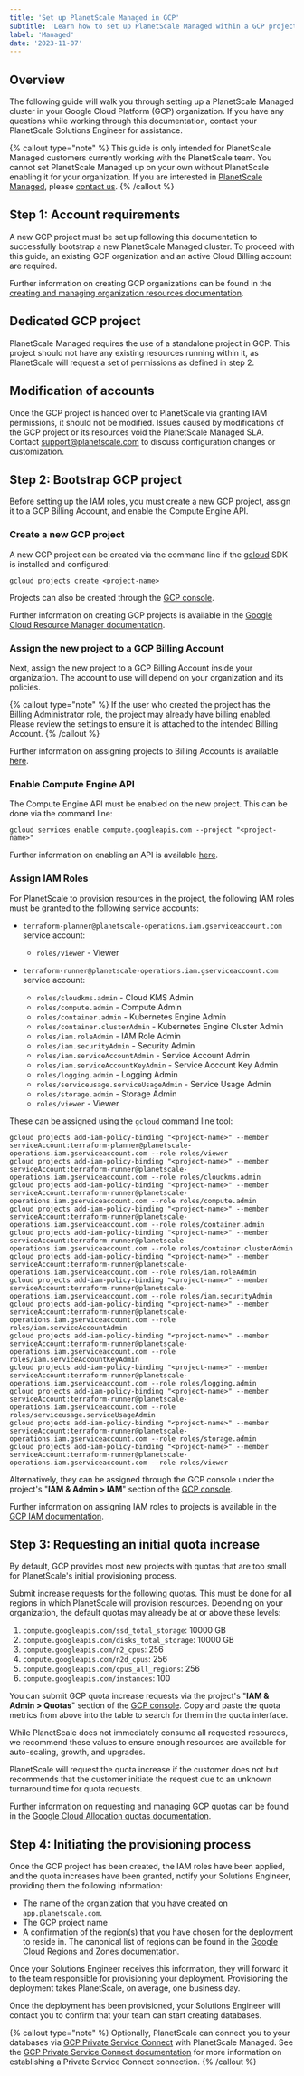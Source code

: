 ```yaml
---
title: 'Set up PlanetScale Managed in GCP'
subtitle: 'Learn how to set up PlanetScale Managed within a GCP project.'
label: 'Managed'
date: '2023-11-07'
---
```


## Overview

The following guide will walk you through setting up a PlanetScale Managed cluster in your Google Cloud Platform (GCP) organization. If you have any questions while working through this documentation, contact your PlanetScale Solutions Engineer for assistance.

{% callout type="note" %}
This guide is only intended for PlanetScale Managed customers currently working with the PlanetScale team. You cannot set PlanetScale Managed up on your own without PlanetScale enabling it for your organization. If you are interested in [PlanetScale Managed](/docs/enterprise/managed/overview), please [contact us](/contact).
{% /callout %}

## Step 1: Account requirements

A new GCP project must be set up following this documentation to successfully bootstrap a new PlanetScale Managed cluster. To proceed with this guide, an existing GCP organization and an active Cloud Billing account are required.

Further information on creating GCP organizations can be found in the [creating and managing organization resources documentation](https://cloud.google.com/resource-manager/docs/creating-managing-organization).

## Dedicated GCP project

PlanetScale Managed requires the use of a standalone project in GCP. This project should not have any existing resources running within it, as PlanetScale will request a set of permissions as defined in step 2.

## Modification of accounts

Once the GCP project is handed over to PlanetScale via granting IAM permissions, it should not be modified. Issues caused by modifications of the GCP project or its resources void the PlanetScale Managed SLA. Contact <support@planetscale.com> to discuss configuration changes or customization.

## Step 2: Bootstrap GCP project

Before setting up the IAM roles, you must create a new GCP project, assign it to a GCP Billing Account, and enable the Compute Engine API.

### Create a new GCP project

A new GCP project can be created via the command line if the [gcloud](https://cloud.google.com/sdk/docs/install) SDK is installed and configured:

```shell
gcloud projects create <project-name>
```

Projects can also be created through the [GCP console](https://console.cloud.google.com/projectcreate).

Further information on creating GCP projects is available in the [Google Cloud Resource Manager documentation](https://cloud.google.com/resource-manager/docs/creating-managing-projects).

### Assign the new project to a GCP Billing Account

Next, assign the new project to a GCP Billing Account inside your organization. The account to use will depend on your organization and its policies.

{% callout type="note" %}
If the user who created the project has the Billing Administrator role, the project may already have billing enabled. Please review the settings to ensure it is attached to the intended Billing Account.
{% /callout %}

Further information on assigning projects to Billing Accounts is available [here](https://cloud.google.com/billing/docs/how-to/modify-project).

### Enable Compute Engine API

The Compute Engine API must be enabled on the new project. This can be done via the command line:

```shell
gcloud services enable compute.googleapis.com --project "<project-name>"
```

Further information on enabling an API is available [here](https://cloud.google.com/apis/docs/getting-started#enabling_apis).

### Assign IAM Roles

For PlanetScale to provision resources in the project, the following IAM roles must be granted to the following service accounts:

- `terraform-planner@planetscale-operations.iam.gserviceaccount.com` service account:

  - `roles/viewer` - Viewer

- `terraform-runner@planetscale-operations.iam.gserviceaccount.com` service account:
  - `roles/cloudkms.admin` - Cloud KMS Admin
  - `roles/compute.admin` - Compute Admin
  - `roles/container.admin` - Kubernetes Engine Admin
  - `roles/container.clusterAdmin` - Kubernetes Engine Cluster Admin
  - `roles/iam.roleAdmin` - IAM Role Admin
  - `roles/iam.securityAdmin` - Security Admin
  - `roles/iam.serviceAccountAdmin` - Service Account Admin
  - `roles/iam.serviceAccountKeyAdmin` - Service Account Key Admin
  - `roles/logging.admin` - Logging Admin
  - `roles/serviceusage.serviceUsageAdmin` - Service Usage Admin
  - `roles/storage.admin` - Storage Admin
  - `roles/viewer` - Viewer

These can be assigned using the `gcloud` command line tool:

```shell
gcloud projects add-iam-policy-binding "<project-name>" --member serviceAccount:terraform-planner@planetscale-operations.iam.gserviceaccount.com --role roles/viewer
gcloud projects add-iam-policy-binding "<project-name>" --member serviceAccount:terraform-runner@planetscale-operations.iam.gserviceaccount.com --role roles/cloudkms.admin
gcloud projects add-iam-policy-binding "<project-name>" --member serviceAccount:terraform-runner@planetscale-operations.iam.gserviceaccount.com --role roles/compute.admin
gcloud projects add-iam-policy-binding "<project-name>" --member serviceAccount:terraform-runner@planetscale-operations.iam.gserviceaccount.com --role roles/container.admin
gcloud projects add-iam-policy-binding "<project-name>" --member serviceAccount:terraform-runner@planetscale-operations.iam.gserviceaccount.com --role roles/container.clusterAdmin
gcloud projects add-iam-policy-binding "<project-name>" --member serviceAccount:terraform-runner@planetscale-operations.iam.gserviceaccount.com --role roles/iam.roleAdmin
gcloud projects add-iam-policy-binding "<project-name>" --member serviceAccount:terraform-runner@planetscale-operations.iam.gserviceaccount.com --role roles/iam.securityAdmin
gcloud projects add-iam-policy-binding "<project-name>" --member serviceAccount:terraform-runner@planetscale-operations.iam.gserviceaccount.com --role roles/iam.serviceAccountAdmin
gcloud projects add-iam-policy-binding "<project-name>" --member serviceAccount:terraform-runner@planetscale-operations.iam.gserviceaccount.com --role roles/iam.serviceAccountKeyAdmin
gcloud projects add-iam-policy-binding "<project-name>" --member serviceAccount:terraform-runner@planetscale-operations.iam.gserviceaccount.com --role roles/logging.admin
gcloud projects add-iam-policy-binding "<project-name>" --member serviceAccount:terraform-runner@planetscale-operations.iam.gserviceaccount.com --role roles/serviceusage.serviceUsageAdmin
gcloud projects add-iam-policy-binding "<project-name>" --member serviceAccount:terraform-runner@planetscale-operations.iam.gserviceaccount.com --role roles/storage.admin
gcloud projects add-iam-policy-binding "<project-name>" --member serviceAccount:terraform-runner@planetscale-operations.iam.gserviceaccount.com --role roles/viewer
```

Alternatively, they can be assigned through the GCP console under the project's "**IAM & Admin > IAM**" section of the [GCP console](<(https://console.cloud.google.com/iam-admin/iam)>).

Further information on assigning IAM roles to projects is available in the [GCP IAM documentation](https://cloud.google.com/iam/docs/granting-changing-revoking-access).

## Step 3: Requesting an initial quota increase

By default, GCP provides most new projects with quotas that are too small for PlanetScale's initial provisioning process.

Submit increase requests for the following quotas. This must be done for all regions in which PlanetScale will provision resources. Depending on your organization, the default quotas may already be at or above these levels:

1. `compute.googleapis.com/ssd_total_storage`: 10000 GB
2. `compute.googleapis.com/disks_total_storage`: 10000 GB
3. `compute.googleapis.com/n2_cpus`: 256
4. `compute.googleapis.com/n2d_cpus`: 256
5. `compute.googleapis.com/cpus_all_regions`: 256
6. `compute.googleapis.com/instances`: 100

You can submit GCP quota increase requests via the project's "**IAM & Admin > Quotas**" section of the [GCP console](<(https://console.cloud.google.com/iam-admin/quotas)>). Copy and paste the quota metrics from above into the table to search for them in the quota interface.

While PlanetScale does not immediately consume all requested resources, we recommend these values to ensure enough resources are available for auto-scaling, growth, and upgrades.

PlanetScale will request the quota increase if the customer does not but recommends that the customer initiate the request due to an unknown turnaround time for quota requests.

Further information on requesting and managing GCP quotas can be found in the [Google Cloud Allocation quotas documentation](https://cloud.google.com/compute/quotas).

## Step 4: Initiating the provisioning process

Once the GCP project has been created, the IAM roles have been applied, and the quota increases have been granted, notify your Solutions Engineer, providing them the following information:

- The name of the organization that you have created on `app.planetscale.com`.
- The GCP project name
- A confirmation of the region(s) that you have chosen for the deployment to reside in. The canonical list of regions can be found in the [Google Cloud Regions and Zones documentation](https://cloud.google.com/compute/docs/regions-zones).

Once your Solutions Engineer receives this information, they will forward it to the team responsible for provisioning your deployment. Provisioning the deployment takes PlanetScale, on average, one business day.

Once the deployment has been provisioned, your Solutions Engineer will contact you to confirm that your team can start creating databases.

{% callout type="note" %}
Optionally, PlanetScale can connect you to your databases via [GCP Private Service Connect](https://cloud.google.com/vpc/docs/private-service-connect) with PlanetScale Managed. See the [GCP Private Service Connect documentation](/docs/enterprise/managed/gcp/private-service-connect) for more information on establishing a Private Service Connect connection.
{% /callout %}
